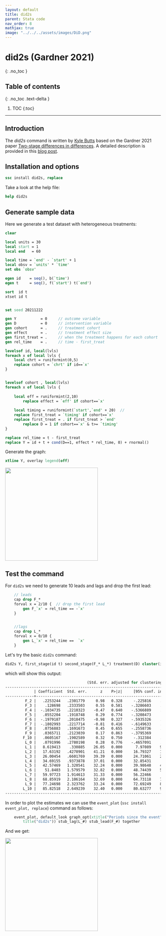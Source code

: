 ```yaml
---
layout: default
title: did2s
parent: Stata code
nav_order: 8
mathjax: true
image: "../../../assets/images/DiD.png"
---
```


# did2s (Gardner 2021)
{: .no_toc }

## Table of contents
{: .no_toc .text-delta }

1. TOC
{:toc}

---

## Introduction

The *did2s* command is written by [Kyle Butts](https://kylebutts.com/) based on the Gardner 2021 paper [Two-stage differences in differences](https://jrgcmu.github.io/2sdd_current.pdf). A detailed description is provided in this [blog post](https://kylebutts.com/blog/posts/2021-05-24-two-stage-difference-in-differences/).

## Installation and options

```stata
ssc install did2s, replace
```

Take a look at the help file:

```stata
help did2s
```


## Generate sample data


Here we generate a test dataset with heterogeneous treatments:

```stata
clear

local units = 30
local start = 1
local end 	= 60

local time = `end' - `start' + 1
local obsv = `units' * `time'
set obs `obsv'

egen id	   = seq(), b(`time')  
egen t 	   = seq(), f(`start') t(`end') 	

sort  id t
xtset id t


set seed 20211222

gen Y 	   		= 0		// outcome variable	
gen D 	   		= 0		// intervention variable
gen cohort      = .  	// treatment cohort
gen effect      = .		// treatment effect size
gen first_treat = .		// when the treatment happens for each cohort
gen rel_time	= .     // time - first_treat

levelsof id, local(lvls)
foreach x of local lvls {
	local chrt = runiformint(0,5)	
	replace cohort = `chrt' if id==`x'
}


levelsof cohort , local(lvls)  
foreach x of local lvls {
	
	local eff = runiformint(2,10)
		replace effect = `eff' if cohort==`x'
			
	local timing = runiformint(`start',`end' + 20)	// 
	replace first_treat = `timing' if cohort==`x'
	replace first_treat = . if first_treat > `end'
		replace D = 1 if cohort==`x' & t>= `timing' 
}

replace rel_time = t - first_treat
replace Y = id + t + cond(D==1, effect * rel_time, 0) + rnormal()
```

Generate the graph:


```stata
xtline Y, overlay legend(off)
```

<img src="../../../assets/images/test_data.png" height="300">

## Test the command


For `did2s` we need to generate 10 leads and lags and drop the first lead:

```stata
	// leads
	cap drop F_*
	forval x = 2/10 {  // drop the first lead
		gen F_`x' = rel_time == -`x'
	}

	
	//lags
	cap drop L_*
	forval x = 0/10 {
		gen L_`x' = rel_time ==  `x'
	}

```

Let's try the basic `did2s` command:

```stata
did2s Y, first_stage(id t) second_stage(F_* L_*) treatment(D) cluster(id)
```


which will show this output:

```stata
                                     (Std. err. adjusted for clustering on id)
------------------------------------------------------------------------------
             | Coefficient  Std. err.      z    P>|z|     [95% conf. interval]
-------------+----------------------------------------------------------------
         F_2 |   .2253244   .2301779     0.98   0.328     -.225816    .6764647
         F_3 |    .128698   .2333503     0.55   0.581    -.3286603    .5860563
         F_4 |  -.1034735   .2210323    -0.47   0.640    -.5366889    .3297418
         F_5 |   .0552204   .1918748     0.29   0.774    -.3208473     .431288
         F_6 |  -.1979187   .2018475    -0.98   0.327    -.5935326    .1976951
         F_7 |  -.1802993   .2217714    -0.81   0.416    -.6149633    .2543646
         F_8 |   .0756883   .1691673     0.45   0.655    -.2558736    .4072502
         F_9 |   .0365711   .2123039     0.17   0.863    -.3795369     .452679
        F_10 |   .0605167   .1902589     0.32   0.750     -.312384    .4334174
         L_0 |   .0791996   .2780198     0.28   0.776    -.4657091    .6241084
         L_1 |   8.619413    .330885    26.05   0.000      7.97089    9.267936
         L_2 |   17.63192   .4278901    41.21   0.000     16.79327    18.47057
         L_3 |   26.00454   .6601769    39.39   0.000     24.71061    27.29846
         L_4 |   34.69155   .9373878    37.01   0.000     32.85431     36.5288
         L_5 |   42.57469   1.320541    32.24   0.000     39.98648    45.16291
         L_6 |    51.8403   1.579579    32.82   0.000     48.74439    54.93622
         L_7 |   59.97723   1.914613    31.33   0.000     56.22466     63.7298
         L_8 |   68.85919   2.106164    32.69   0.000     64.73118    72.98719
         L_9 |   77.24698   2.323762    33.24   0.000     72.69249    81.80147
        L_10 |   85.82518   2.649239    32.40   0.000     80.63277    91.01759
------------------------------------------------------------------------------
```


In order to plot the estimates we can use the `event_plot` (`ssc install event_plot, replace`) command as follows: 


```stata
	event_plot, default_look graph_opt(xtitle("Periods since the event") ytitle("Average effect") xlabel(-10(1)10) ///
		title("did2s")) stub_lag(L_#) stub_lead(F_#) together
```

And we get:

<img src="../../../assets/images/did2s_1.png" height="300">


